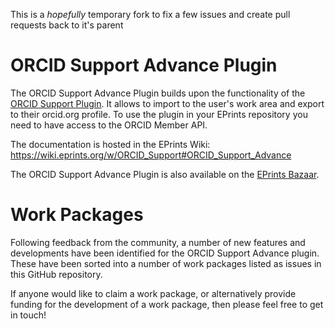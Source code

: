 This is a *hopefully* temporary fork to fix a few issues and create pull requests back to it's parent

# ORCID Support Advance Plugin

The ORCID Support Advance Plugin builds upon the functionality of the 
[ORCID Support Plugin](https://github.com/eprints/orcid_support). It allows
to import to the user's work area and export to their orcid.org profile.
To use the plugin in your EPrints repository you need to have access to the
ORCID Member API.

The documentation is hosted in the EPrints Wiki: https://wiki.eprints.org/w/ORCID_Support#ORCID_Support_Advance

The ORCID Support Advance Plugin is also available on the [EPrints Bazaar](http://bazaar.eprints.org/).

# Work Packages
Following feedback from the community, a number of new features and developments have been identified for the ORCID Support Advance plugin. These have been sorted into a number of work packages listed as issues in this GitHub repository. 

If anyone would like to claim a work package, or alternatively provide funding for the development of a work package, then please feel free to get in touch!
